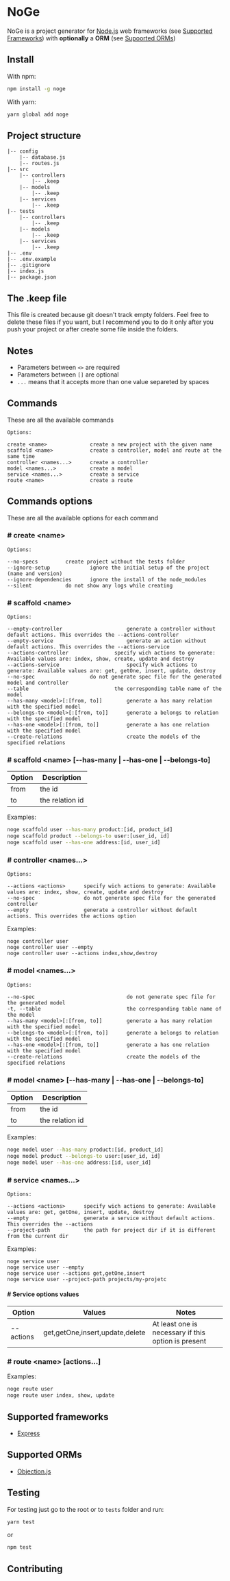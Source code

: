 
# NoGe
NoGe is a project generator for [Node.js](https://nodejs.org) web frameworks (see [Supported Frameworks](#supported-frameworks)) with **optionally** a **ORM** (see [Supoorted ORMs](#supported-orms))

## Install

With npm:
```bash
npm install -g noge
```
With yarn:
```bash
yarn global add noge
```

## Project structure
```
|-- config
	|-- database.js
	|-- routes.js
|-- src
	|-- controllers 
		|-- .keep
	|-- models
		|-- .keep
	|-- services
		|-- .keep
|-- tests
	|-- controllers
		|-- .keep
	|-- models
		|-- .keep
	|-- services
		|-- .keep
|-- .env
|-- .env.example
|-- .gitignore
|-- index.js
|-- package.json
```
## The .keep file

This file is created because git doesn't track empty folders. 
Feel free to delete these files if you want, but I recommend you to do it only after you push your project or after create some file inside the folders.

## Notes
- Parameters between `<>` are required
- Parameters between `[]` are optional
- `...` means that it accepts more than one value separeted by spaces

## Commands

These are all the available commands

```
Options:

create <name>              create a new project with the given name
scaffold <name>            create a controller, model and route at the same time
controller <names...>      create a controller
model <names...>           create a model
service <names...>         create a service
route <name>               create a route
```

## Commands options
These are all the available options for each command

### # create \<name\>

```
Options:

--no-specs 		   create project without the tests folder
--ignore-setup             ignore the initial setup of the project (name and version)
--ignore-dependencies      ignore the install of the node_modules
--silent 		   do not show any logs while creating
```

### # scaffold \<name\>

```
Options:

--empty-controller                     generate a controller without default actions. This overrides the --actions-controller
--empty-service                        generate an action without default actions. This overrides the --actions-service
--actions-controller		       specify wich actions to generate: Available values are: index, show, create, update and destroy
--actions-service                      specify wich actions to generate: Available values are: get, getOne, insert, update, destroy
--no-spec			       do not generate spec file for the generated model and controller
--table                   	       the corresponding table name of the model
--has-many <model>[:[from, to]]	       generate a has many relation with the specified model
--belongs-to <model>[:[from, to]]      generate a belongs to relation with the specified model
--has-one <model>[:[from, to]]         generate a has one relation with the specified model
--create-relations                     create the models of the specified relations
```

### # scaffold \<name\> [--has-many | --has-one | --belongs-to]
| Option | Description |
| -- | -- |
| from | the id |
| to | the relation id |

Examples:

```bash
noge scaffold user --has-many product:[id, product_id]
noge scaffold product --belongs-to user:[user_id, id]
noge scaffold user --has-one address:[id, user_id]
```

### # controller \<names...\>

```
Options:

--actions <actions>      specify wich actions to generate: Available values are: index, show, create, update and destroy
--no-spec                do not generate spec file for the generated controller
--empty                  generate a controller without default actions. This overrides the actions option
```

Examples:

```
noge controller user
noge controller user --empty
noge controller user --actions index,show,destroy
```

### # model \<names...\>

```
Options:

--no-spec                              do not generate spec file for the generated model
-t, --table                            the corresponding table name of the model
--has-many <model>[:[from, to]]	       generate a has many relation with the specified model
--belongs-to <model>[:[from, to]]      generate a belongs to relation with the specified model
--has-one <model>[:[from, to]]         generate a has one relation with the specified model
--create-relations                     create the models of the specified relations
```

### # model \<name\> [--has-many | --has-one | --belongs-to]
| Option | Description |
| -- | -- |
| from | the id |
| to | the relation id |

Examples:

```bash
noge model user --has-many product:[id, product_id]
noge model product --belongs-to user:[user_id, id]
noge model user --has-one address:[id, user_id]
```

### # service \<names...\>

```
Options:

--actions <actions>      specify wich actions to generate: Available values are: get, getOne, insert, update, destroy
--empty                  generate a service without default actions. This overrides the --actions
--project-path           the path for project dir if it is different from the current dir
```

Examples:

```
noge service user
noge service user --empty
noge service user --actions get,getOne,insert
noge service user --project-path projects/my-projetc
```

#### # Service options values
| Option | Values | Notes |
| -- | -- | -- |
| --actions | get,getOne,insert,update,delete | At least one is necessary if this option is present |

### # route \<name\> [actions...]

Examples:
```bash
noge route user
noge route user index, show, update
```

## Supported frameworks

- [Express](https://github.com/expressjs/express)

## Supported ORMs

 - [Objection.js](https://vincit.github.io/objection.js/)
 
## Testing

For testing just go to the root or to `tests` folder and run:

```bash
yarn test
```
or
```bash
npm test
```



## Contributing
